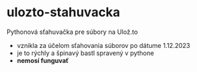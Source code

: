 # ulozto-stahuvacka
Pythonová sťahuvačka pre súbory na Ulož.to
* vznikla za účelom sťahovania súborov po dátume 1.12.2023
* je to rýchly a špinavý bastl spravený v pythone
* **nemosí funguvať**
